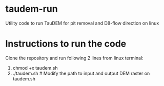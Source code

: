 # taudem-run
Utility code to run TauDEM for pit removal and D8-flow direction on linux

# Instructions to run the code
Clone the repository and run following 2 lines from linux terminal:
1. chmod +x taudem.sh
2. ./taudem.sh # Modify the path to input and output DEM raster on taudem.sh
